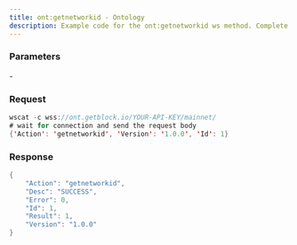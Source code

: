 ```yaml
---
title: ont:getnetworkid - Ontology
description: Example code for the ont:getnetworkid ws method. Сomplete guide on how to use ont:getnetworkid ws in GetBlock.io Web3 documentation.
---
```


### Parameters


\-

### Request

``` java
wscat -c wss://ont.getblock.io/YOUR-API-KEY/mainnet/ 
# wait for connection and send the request body 
{'Action': 'getnetworkid', 'Version': '1.0.0', 'Id': 1}
```

###  Response

``` java
{
    "Action": "getnetworkid",
    "Desc": "SUCCESS",
    "Error": 0,
    "Id": 1,
    "Result": 1,
    "Version": "1.0.0"
}
```

